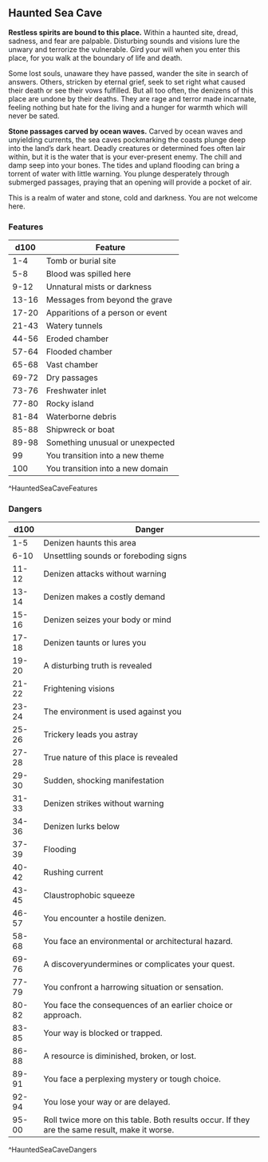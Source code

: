 ## Haunted Sea Cave
**Restless spirits are bound to this place.** Within a haunted site, dread, sadness, and fear are palpable. Disturbing sounds and visions lure the unwary and terrorize the vulnerable. Gird your will when you enter this place, for you walk at the boundary of life and death.

Some lost souls, unaware they have passed, wander the site in search of answers. Others, stricken by eternal grief, seek to set right what caused their death or see their vows fulfilled. But all too often, the denizens of this place are undone by their deaths. They are rage and terror made incarnate, feeling nothing but hate for the living and a hunger for warmth which will never be sated.

**Stone passages carved by ocean waves.** Carved by ocean waves and unyielding currents, the sea caves pockmarking the coasts plunge deep into the land’s dark heart. Deadly creatures or determined foes often lair within, but it is the water that is your ever-present enemy. The chill and damp seep into your bones. The tides and upland flooding can bring a torrent of water with little warning. You plunge desperately through submerged passages, praying that an opening will provide a pocket of air.

This is a realm of water and stone, cold and darkness. You are not welcome here.

### Features
| d100  | Feature  |
|-------|----------|
| 1-4 | Tomb or burial site  |
| 5-8 | Blood was spilled here  |
| 9-12 | Unnatural mists or darkness  |
| 13-16 | Messages from beyond the grave  |
| 17-20 | Apparitions of a person or event  |
| 21-43 | Watery tunnels  |
| 44-56 | Eroded chamber  |
| 57-64 | Flooded chamber  |
| 65-68 | Vast chamber  |
| 69-72 | Dry passages  |
| 73-76 | Freshwater inlet  |
| 77-80 | Rocky island  |
| 81-84 | Waterborne debris  |
| 85-88 | Shipwreck or boat  |
| 89-98 | Something unusual or unexpected  |
| 99 | You transition into a new theme  |
| 100 | You transition into a new domain  |
^HauntedSeaCaveFeatures

### Dangers
| d100  | Danger  |
|-------|----------|
| 1-5 | Denizen haunts this area  |
| 6-10 | Unsettling sounds or foreboding signs  |
| 11-12 | Denizen attacks without warning  |
| 13-14 | Denizen makes a costly demand  |
| 15-16 | Denizen seizes your body or mind  |
| 17-18 | Denizen taunts or lures you  |
| 19-20 | A disturbing truth is revealed  |
| 21-22 | Frightening visions  |
| 23-24 | The environment is used against you  |
| 25-26 | Trickery leads you astray  |
| 27-28 | True nature of this place is revealed  |
| 29-30 | Sudden, shocking manifestation  |
| 31-33 | Denizen strikes without warning  |
| 34-36 | Denizen lurks below  |
| 37-39 | Flooding  |
| 40-42 | Rushing current  |
| 43-45 | Claustrophobic squeeze  |
| 46-57 | You encounter a hostile denizen.
| 58-68 | You face an environmental or architectural hazard.
| 69-76 | A discoveryundermines or complicates your quest.
| 77-79 | You confront a harrowing situation or sensation.
| 80-82 | You face the consequences of an earlier choice or approach.
| 83-85 | Your way is blocked or trapped.
| 86-88 | A resource is diminished, broken, or lost.
| 89-91 | You face a perplexing mystery or tough choice.
| 92-94 | You lose your way or are delayed.
| 95-00 | Roll twice more on this table. Both results occur. If they are the same result, make it worse.
^HauntedSeaCaveDangers

